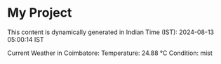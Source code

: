# My Project

This content is dynamically generated in Indian Time (IST): 2024-08-13 05:00:14 IST


Current Weather in Coimbatore:
Temperature: 24.88 °C
Condition: mist
